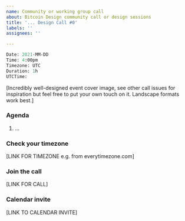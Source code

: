```yaml
---
name: Community or working group call
about: Bitcoin Design community call or design sessions
title: '... Design Call #0'
labels: ''
assignees: ''

---
```


```meta
Date: 2021-MM-DD
Time: 4:00pm
Timezone: UTC
Duration: 1h
UTCTime:
```

[Incredibly well-designed event cover image, see other call issues for inspiration but feel free to put your own touch on it. Landscape formats work best.]

### Agenda

1. ...

### Check your timezone

[LINK FOR TIMEZONE e.g. from everytimezone.com]

### Join the call

[LINK FOR CALL]

### Calendar invite

[LINK TO CALENDAR INVITE]
